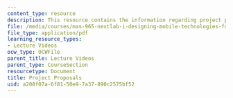 ```yaml
---
content_type: resource
description: This resource contains the information regarding project proposals.
file: /media/courses/mas-965-nextlab-i-designing-mobile-technologies-for-the-next-billion-users-fall-2008/a208f07a6f8150e97a37890c2575bf52_MITMAS_965F08_Lec02.pdf
file_type: application/pdf
learning_resource_types:
- Lecture Videos
ocw_type: OCWFile
parent_title: Lecture Videos
parent_type: CourseSection
resourcetype: Document
title: Project Proposals
uid: a208f07a-6f81-50e9-7a37-890c2575bf52
---
```

